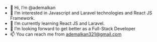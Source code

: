- 👋 Hi, I’m @ademalkan
- 👀 I’m interested in Javascript and Laravel technologies and React JS Framework.
- 🌱 I’m currently learning React JS and Laravel.
- 💞️ I’m looking forward to get better as a Full-Stack Developer
- 📫 You can reach me from ademalkan321@gmail.com

<!---
ademalkan/ademalkan is a ✨ special ✨ repository because its `README.md` (this file) appears on your GitHub profile.
You can click the Preview link to take a look at your changes.
--->
